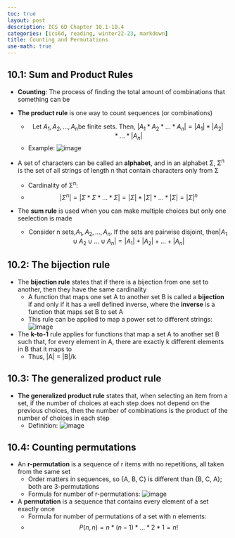 ```yaml
---
toc: true
layout: post
description: ICS 6D Chapter 10.1-10.4
categories: [ics6d, reading, winter22-23, markdown]
title: Counting and Permutations
use-math: true
---
```


## 10.1: Sum and Product Rules

- **Counting**: The process of finding the total amount of combinations that something can be

- **The product rule** is one way to count sequences (or combinations)
    - $$ { \text{Let } A_{1}, A_{2}, ..., A_{n} \text{be finite sets. Then, } |A_{1} * A_{2} * ... * A_{n}| = |A_{1}| * |A_{2}| * ... * |A_{n}| } $$
    - Example: ![image](https://user-images.githubusercontent.com/54915685/216173912-72f8c861-4e74-4d5c-afc8-3fe80ed73458.png)
- A set of characters can be called an **alphabet**, and in an alphabet Σ, Σ<sup>n</sup> is the set of all strings of length n that contain characters only from Σ
    - Cardinality of Σ<sup>n</sup>:
    - $$ {|Σ^n| = |Σ * Σ * ... * Σ| = |Σ| * |Σ| * ... * |Σ| = |Σ|^n} $$
- The **sum rule** is used when you can make multiple choices but only one seelection is made
    - $$ { \text{Consider n sets,} A_{1}, A_{2}, ..., A_{n} \text{. If the sets are pairwise disjoint, then} |A_{1}\cup A_{2}\cup ...\cup A_{n}| = |A_{1}| + |A_{2}| + ... + |A_{n}|} $$

## 10.2: The bijection rule

- The **bijection rule** states that if there is a bijection from one set to another, then they have the same cardinality
    - A function that maps one set A to another set B is called a **bijection** if and only if it has a well defined inverse, where the **inverse** is a function that maps set B to set A
    - This rule can be applied to map a power set to different strings: ![image](https://user-images.githubusercontent.com/54915685/216175970-035eace8-47c9-4270-abb3-99cf24d93d6f.png)
- The **k-to-1** rule applies for functions that map a set A to another set B such that, for every element in A, there are exactly k different elements in B that it maps to
    - Thus, |A| = |B|/k

## 10.3: The generalized product rule

- **The generalized product rule** states that, when selecting an item from a set, if the number of choices at each step does not depend on the previous choices, then the number of combinations is the product of the number of choices in each step
    - Definition: ![image](https://user-images.githubusercontent.com/54915685/216176485-80af8cb0-35b1-4b9f-a028-0bcdec8f04ef.png)

## 10.4: Counting permutations

- An **r-permutation** is a sequence of r items with no repetitions, all taken from the same set
    - Order matters in sequences, so {A, B, C} is different than {B, C, A}; both are 3-permutations
    - Formula for number of r-permutations: ![image](https://user-images.githubusercontent.com/54915685/216176803-57003960-874d-470b-b232-68d855548d12.png)
- A **permutation** is a sequence that contains every element of a set exactly once
    - Formula for number of permutations of a set with n elements:
    - $$ {P(n, n) = n * (n-1) * ... * 2 * 1 = n!} $$